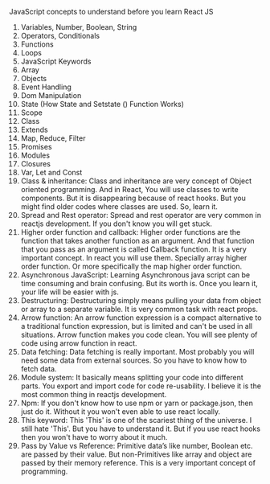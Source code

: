 JavaScript concepts to understand before you learn React JS
1.	Variables, Number, Boolean, String 
2.	Operators, Conditionals
3.	Functions
4.	Loops 
5.	JavaScript Keywords
6.	Array 
7.	Objects
8.	Event Handling 
9.	Dom Manipulation
10.	State (How State and Setstate () Function Works)
11.	Scope
12.	Class
13.	Extends
14.	Map, Reduce, Filter
15.	Promises
16.	Modules
17.	Closures
18.	Var, Let and Const
19.	Class & inheritance: Class and inheritance are very concept of Object oriented programming. And in React, You will use classes to write components. But it is disappearing because of react hooks. But you might find older codes where classes are used. So, learn it.
20.	Spread and Rest operator: Spread and rest operator are very common in reactjs development. If you don't know you will get stuck.
21.	Higher order function and callback: Higher order functions are the function that takes another function as an argument. And that function that you pass as an argument is called Callback function. It is a very important concept. In react you will use them. Specially array higher order function. Or more specifically the map higher order function.
22.	Asynchronous JavaScript: Learning Asynchronous java script can be time consuming and brain confusing. But its worth is. Once you learn it, your life will be easier with js.
23.	Destructuring: Destructuring simply means pulling your data from object or array to a separate variable. It is very common task with react props.
24.	Arrow function: An arrow function expression is a compact alternative to a traditional function expression, but is limited and can't be used in all situations. Arrow function makes you code clean. You will see plenty of code using arrow function in react.
25.	Data fetching: Data fetching is really important. Most probably you will need some data from external sources. So you have to know how to fetch data.
26.	Module system: It basically means splitting your code into different parts. You export and import code for code re-usability. I believe it is the most common thing in reactjs development.
27.	Npm: If you don't know how to use npm or yarn or package.json, then just do it. Without it you won't even able to use react locally.
28.	This keyword: This 'This' is one of the scariest thing of the universe. I still hate 'This'. But you have to understand it. But if you use react hooks then you won't have to worry about it much.
29.	Pass by Value vs Reference: Primitive data’s like number, Boolean etc. are passed by their value. But non-Primitives like array and object are passed by their memory reference. This is a very important concept of programming.
